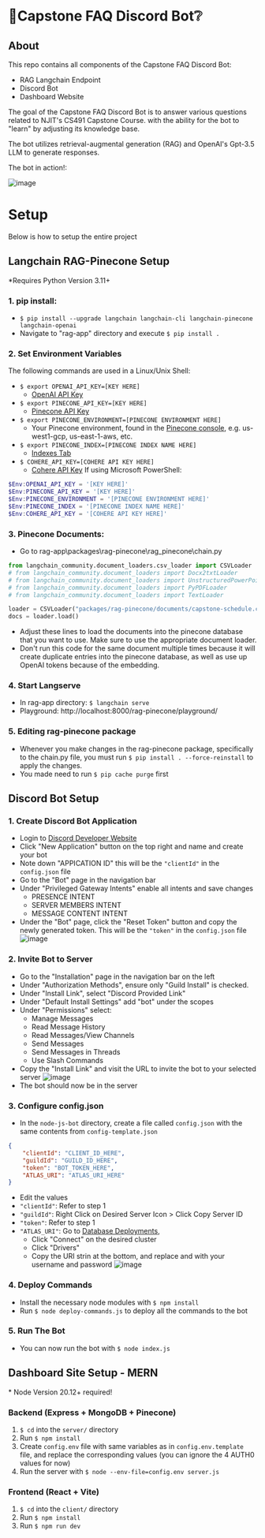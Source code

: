 # 🤖Capstone FAQ Discord Bot❔
## About
This repo contains all components of the Capstone FAQ Discord Bot:
- RAG Langchain Endpoint
- Discord Bot
- Dashboard Website

The goal of the Capstone FAQ Discord Bot is to answer various questions related to NJIT's CS491 Capstone Course. with the ability for the bot to "learn" by adjusting its knowledge base.

The bot utilizes retrieval-augmental generation (RAG) and OpenAI's Gpt-3.5 LLM to generate responses.

The bot in action!:

![image](https://github.com/gabrielpnjit/Capstone-FAQ-ChatBot/assets/90277223/acc61a67-e7da-48cf-965e-9c0faf6792d1)

# Setup
Below is how to setup the entire project
## Langchain RAG-Pinecone Setup
\*Requires Python Version 3.11+
### 1. pip install:
- `$ pip install --upgrade langchain langchain-cli langchain-pinecone langchain-openai`
- Navigate to "rag-app" directory and execute `$ pip install .`
### 2. Set Environment Variables
The following commands are used in a Linux/Unix Shell:
- `$ export OPENAI_API_KEY=[KEY HERE]`
	- [OpenAI API Key](https://platform.openai.com/api-keys)
- `$ export PINECONE_API_KEY=[KEY HERE]`
	- [Pinecone API Key](https://docs.pinecone.io/guides/getting-started/authentication)
- `$ export PINECONE_ENVIRONMENT=[PINECONE ENVIRONMENT HERE]`
	- Your Pinecone environment, found in the [Pinecone console](https://app.pinecone.io/), e.g. us-west1-gcp, us-east-1-aws, etc.
- `$ export PINECONE_INDEX=[PINECONE INDEX NAME HERE]`
	- [Indexes Tab](https://app.pinecone.io/)
- `$ COHERE_API_KEY=[COHERE API KEY HERE]`
	- [Cohere API Key](https://dashboard.cohere.com/api-keys)
If using Microsoft PowerShell:
```powershell
$Env:OPENAI_API_KEY = '[KEY HERE]'
$Env:PINECONE_API_KEY = '[KEY HERE]'
$Env:PINECONE_ENVIRONMENT = '[PINECONE ENVIRONMENT HERE]'
$Env:PINECONE_INDEX = '[PINECONE INDEX NAME HERE]'
$Env:COHERE_API_KEY = '[COHERE API KEY HERE]'
```
### 3. Pinecone Documents:
- Go to rag-app\\packages\\rag-pinecone\\rag_pinecone\\chain.py
```python
from langchain_community.document_loaders.csv_loader import CSVLoader
# from langchain_community.document_loaders import Docx2txtLoader
# from langchain_community.document_loaders import UnstructuredPowerPointLoader
# from langchain_community.document_loaders import PyPDFLoader
# from langchain_community.document_loaders import TextLoader

loader = CSVLoader("packages/rag-pinecone/documents/capstone-schedule.csv")
docs = loader.load()
```
- Adjust these lines to load the documents into the pinecone database that you want to use. Make sure to use the appropriate document loader. 
- Don't run this code for the same document multiple times because it will create duplicate entries into the pinecone database, as well as use up OpenAI tokens because of the embedding.
### 4. Start Langserve
- In rag-app directory: `$ langchain serve`
- Playground: http://localhost:8000/rag-pinecone/playground/
### 5. Editing rag-pinecone package
- Whenever you make changes in the rag-pinecone package, specifically to the chain.py file, you must run `$ pip install . --force-reinstall` to apply the changes.
- You made need to run `$ pip cache purge` first
## Discord Bot Setup
### 1. Create Discord Bot Application
- Login to [Discord Developer Website](https://discord.com/login?redirect_to=%2Fdevelopers%2Fapplications)
- Click "New Application" button on the top right and name and create your bot
- Note down "APPICATION ID" this will be the `"clientId"` in the `config.json` file
- Go to the "Bot" page in the navigation bar
- Under "Privileged Gateway Intents" enable all intents and save changes
    - PRESENCE INTENT
    - SERVER MEMBERS INTENT
    - MESSAGE CONTENT INTENT
- Under the "Bot" page, click the "Reset Token" button and copy the newly generated token. This will be the `"token"` in the `config.json` file
![image](https://github.com/gabrielpnjit/Capstone-FAQ-ChatBot/assets/90277223/4b0393c8-119c-4f10-a4ad-6b2d4f128032)
### 2. Invite Bot to Server
- Go to the "Installation" page in the navigation bar on the left
- Under "Authorization Methods", ensure only "Guild Install" is checked.
- Under "Install Link", select "Discord Provided Link"
- Under "Default Install Settings" add "bot" under the scopes
- Under "Permissions" select:
    - Manage Messages
    - Read Message History
    - Read Messages/View Channels
    - Send Messages
    - Send Messages in Threads
    - Use Slash Commands
- Copy the "Install Link" and visit the URL to invite the bot to your selected server
![image](https://github.com/gabrielpnjit/Capstone-FAQ-ChatBot/assets/90277223/4df5310a-118a-4fbd-b592-a15841349546)
- The bot should now be in the server
### 3. Configure config.json
- In the `node-js-bot` directory, create a file called `config.json` with the same contents from `config-template.json`
```json
{
    "clientId": "CLIENT_ID_HERE",
    "guildId": "GUILD_ID_HERE",
    "token": "BOT_TOKEN_HERE",
    "ATLAS_URI": "ATLAS_URI_HERE"
}
```
- Edit the values
- `"clientId"`: Refer to step 1
- `"guildId"`: Right Click on Desired Server Icon > Click Copy Server ID
- `"token"`: Refer to step 1
- `"ATLAS_URI"`: Go to [Database Deployments](https://cloud.mongodb.com/v2),
  - Click "Connect" on the desired cluster
  - Click "Drivers"
  - Copy the URI strin at the bottom, and replace <username> and <password> with your username and password
![image](https://github.com/gabrielpnjit/Capstone-FAQ-ChatBot/assets/90277223/e6e09cf5-ac6d-4ffa-b732-ab113f6938e4)
### 4. Deploy Commands
- Install the necessary node modules with `$ npm install`
- Run `$ node deploy-commands.js` to deploy all the commands to the bot
### 5. Run The Bot
- You can now run the bot with `$ node index.js`
## Dashboard Site Setup - MERN
\* Node Version 20.12+ required!
### Backend (Express + MongoDB + Pinecone)
1. `$ cd` into the `server/` directory
2. Run `$ npm install`
3. Create `config.env` file with same variables as in `config.env.template` file, and replace the corresponding values (you can ignore the 4 AUTH0 values for now)
4. Run the server with `$ node --env-file=config.env server.js`
### Frontend (React + Vite)
1. `$ cd` into the `client/` directory
2. Run `$ npm install`
3. Run `$ npm run dev`
